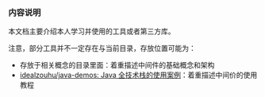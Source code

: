 ### 内容说明

本文档主要介绍本人学习并使用的工具或者第三方库。

注意，部分工具并不一定存在与当前目录，存放位置可能为：

- 存放于相关概念的目录里面：着重描述中间件的基础概念和架构
- [idealzouhu/java-demos: Java 全技术栈的使用案例](https://github.com/idealzouhu/java-demos)：着重描述中间价的使用教程

